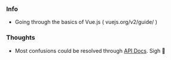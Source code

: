 ### Info
- Going through the basics of Vue.js  ( vuejs.org/v2/guide/ )

### Thoughts
- Most confusions could be resolved through [API Docs](https://vuejs.org/v2/api/#Instance-Properties). Sigh 🤪